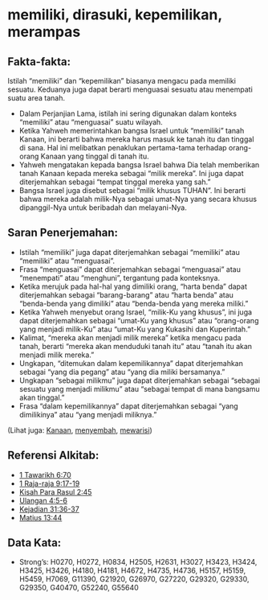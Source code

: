 # memiliki, dirasuki, kepemilikan, merampas

## Fakta-fakta:

Istilah “memiliki” dan “kepemilikan” biasanya mengacu pada memiliki sesuatu. Keduanya juga dapat berarti menguasai sesuatu atau menempati suatu area tanah.

* Dalam Perjanjian Lama, istilah ini sering digunakan dalam konteks “memiliki” atau “menguasai” suatu wilayah.
* Ketika Yahweh memerintahkan bangsa Israel untuk “memiliki” tanah Kanaan, ini berarti bahwa mereka harus masuk ke tanah itu dan tinggal di sana. Hal ini melibatkan penaklukan pertama-tama terhadap orang-orang Kanaan yang tinggal di tanah itu.
* Yahweh mengatakan kepada bangsa Israel bahwa Dia telah memberikan tanah Kanaan kepada mereka sebagai “milik mereka”. Ini juga dapat diterjemahkan sebagai “tempat tinggal mereka yang sah.”
* Bangsa Israel juga disebut sebagai “milik khusus TUHAN”. Ini berarti bahwa mereka adalah milik-Nya sebagai umat-Nya yang secara khusus dipanggil-Nya untuk beribadah dan melayani-Nya.

## Saran Penerjemahan:

* Istilah “memiliki” juga dapat diterjemahkan sebagai “memiliki” atau “memiliki” atau “menguasai”.
* Frasa “menguasai” dapat diterjemahkan sebagai “menguasai” atau “menempati” atau “menghuni”, tergantung pada konteksnya.
* Ketika merujuk pada hal-hal yang dimiliki orang, “harta benda” dapat diterjemahkan sebagai “barang-barang” atau “harta benda” atau “benda-benda yang dimiliki” atau “benda-benda yang mereka miliki.”
* Ketika Yahweh menyebut orang Israel, “milik-Ku yang khusus”, ini juga dapat diterjemahkan sebagai “umat-Ku yang khusus” atau “orang-orang yang menjadi milik-Ku” atau “umat-Ku yang Kukasihi dan Kuperintah.”
* Kalimat, “mereka akan menjadi milik mereka” ketika mengacu pada tanah, berarti “mereka akan menduduki tanah itu” atau “tanah itu akan menjadi milik mereka.”
* Ungkapan, “ditemukan dalam kepemilikannya” dapat diterjemahkan sebagai “yang dia pegang” atau “yang dia miliki bersamanya.”
* Ungkapan “sebagai milikmu” juga dapat diterjemahkan sebagai “sebagai sesuatu yang menjadi milikmu” atau “sebagai tempat di mana bangsamu akan tinggal.”
* Frasa “dalam kepemilikannya” dapat diterjemahkan sebagai “yang dimilikinya” atau “yang menjadi miliknya.”

(Lihat juga: [Kanaan](../names/canaan.md), [menyembah](../kt/worship.md), [mewarisi](../kt/inherit.md))

## Referensi Alkitab:

* [1 Tawarikh 6:70](rc://en/tn/help/1ch/06/70)
* [1 Raja-raja 9:17-19](rc://en/tn/help/1ki/09/17)
* [Kisah Para Rasul 2:45](rc://en/tn/help/act/02/45)
* [Ulangan 4:5-6](rc://en/tn/help/deu/04/05)
* [Kejadian 31:36-37](rc://en/tn/help/gen/31/36)
* [Matius 13:44](rc://en/tn/help/mat/13/44)

## Data Kata:

* Strong’s: H0270, H0272, H0834, H2505, H2631, H3027, H3423, H3424, H3425, H3426, H4180, H4181, H4672, H4735, H4736, H5157, H5159, H5459, H7069, G11390, G21920, G26970, G27220, G29320, G29330, G29350, G40470, G52240, G55640
